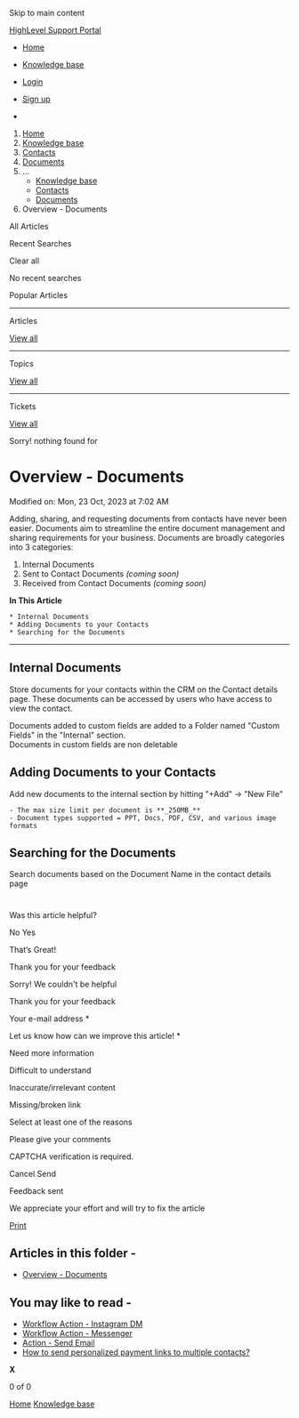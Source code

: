 Skip to main content

[ HighLevel Support Portal ](https://help.gohighlevel.com)

  * [ Home ](/support/home)
  * [ Knowledge base ](/support/solutions)

  * [Login](/support/login)
  * [Sign up](/support/signup)
  * 

  1. [Home](/support/home)
  2. [Knowledge base](/support/solutions)
  3. [Contacts](/support/solutions/155000000123)
  4. [Documents](/support/solutions/folders/155000000200)
  5. ... 
     * [Knowledge base](/support/solutions)
     * [Contacts](/support/solutions/155000000123)
     * [Documents](/support/solutions/folders/155000000200)
  6. Overview - Documents

All  Articles 

Recent Searches

Clear all

No recent searches

Popular Articles

* * *

Articles

[View all](/support/search/solutions)

* * *

Topics

[View all](/support/search/topics)

* * *

Tickets

[View all](/support/search/tickets)

Sorry! nothing found for   

# Overview - Documents

Modified on: Mon, 23 Oct, 2023 at 7:02 AM

Adding, sharing, and requesting documents from contacts have never been easier. Documents aim to streamline the entire document management and sharing requirements for your business. Documents are broadly categories into 3 categories:

  1. Internal Documents
  2. Sent to Contact Documents _(coming soon)_
  3. Received from Contact Documents _(coming soon)_

**In This Article**

    * Internal Documents
    * Adding Documents to your Contacts
    * Searching for the Documents

* * *

## Internal Documents

Store documents for your contacts within the CRM on the Contact details page. These documents can be accessed by users who have access to view the contact. 

Documents added to custom fields are added to a Folder named "Custom Fields" in the "Internal" section.  
Documents in custom fields are non deletable

## Adding Documents to your Contacts

Add new documents to the internal section by hitting "+Add" -> "New File"

    - The max size limit per document is **_250MB_**
    - Document types supported = PPT, Docs, PDF, CSV, and various image formats

## Searching for the Documents

Search documents based on the Document Name in the contact details page

#   

Was this article helpful?

No  Yes 

That’s Great!

Thank you for your feedback

Sorry! We couldn't be helpful

Thank you for your feedback

Your e-mail address *

Let us know how can we improve this article! *

Need more information 

Difficult to understand 

Inaccurate/irrelevant content 

Missing/broken link 

Select at least one of the reasons 

Please give your comments 

CAPTCHA verification is required. 

Cancel  Send 

Feedback sent

We appreciate your effort and will try to fix the article

[Print](javascript:print\(\))

## Articles in this folder -

  * [Overview - Documents](/support/solutions/articles/155000001245-overview-documents)

## You may like to read -

  * [Workflow Action - Instagram DM](/support/solutions/articles/155000003293-workflow-action-instagram-dm)
  * [Workflow Action - Messenger](/support/solutions/articles/155000003292-workflow-action-messenger)
  * [Action - Send Email](/support/solutions/articles/155000002472-action-send-email)
  * [How to send personalized payment links to multiple contacts?](/support/solutions/articles/155000002666-how-to-send-personalized-payment-links-to-multiple-contacts-)

**X**

0 of 0 []()

[Home](/support/home) [Knowledge base](/support/solutions)
